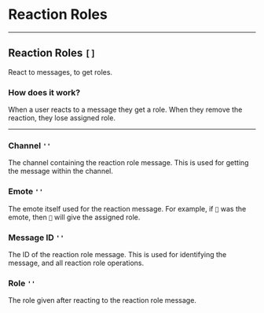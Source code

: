 # Reaction Roles

---

## Reaction Roles `[]`
React to messages, to get roles.

### How does it work?
When a user reacts to a message they get a role.
When they remove the reaction, they lose assigned role.

---

### Channel `''`
The channel containing the reaction role message.
This is used for getting the message within the channel.

### Emote `''`
The emote itself used for the reaction message.
For example, if `🤔` was the emote, then `🤔` will give the assigned role.

### Message ID `''`
The ID of the reaction role message.
This is used for identifying the message, and all reaction role operations.

### Role `''`
The role given after reacting to the reaction role message.